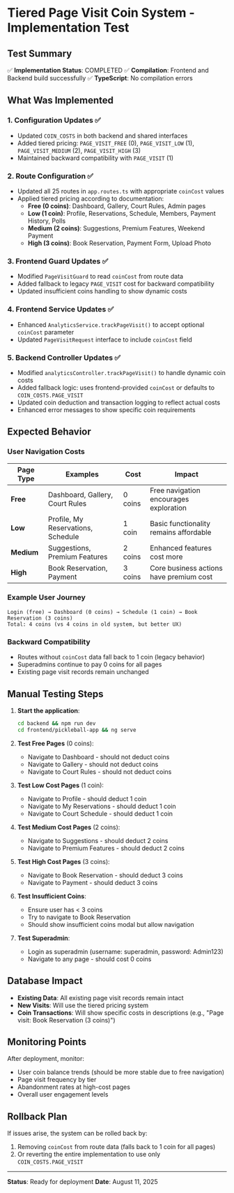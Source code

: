 # Tiered Page Visit Coin System - Implementation Test

## Test Summary
✅ **Implementation Status**: COMPLETED
✅ **Compilation**: Frontend and Backend build successfully
✅ **TypeScript**: No compilation errors

## What Was Implemented

### 1. Configuration Updates ✅
- Updated `COIN_COSTS` in both backend and shared interfaces
- Added tiered pricing: `PAGE_VISIT_FREE` (0), `PAGE_VISIT_LOW` (1), `PAGE_VISIT_MEDIUM` (2), `PAGE_VISIT_HIGH` (3)
- Maintained backward compatibility with `PAGE_VISIT` (1)

### 2. Route Configuration ✅
- Updated all 25 routes in `app.routes.ts` with appropriate `coinCost` values
- Applied tiered pricing according to documentation:
  - **Free (0 coins)**: Dashboard, Gallery, Court Rules, Admin pages
  - **Low (1 coin)**: Profile, Reservations, Schedule, Members, Payment History, Polls
  - **Medium (2 coins)**: Suggestions, Premium Features, Weekend Payment
  - **High (3 coins)**: Book Reservation, Payment Form, Upload Photo

### 3. Frontend Guard Updates ✅
- Modified `PageVisitGuard` to read `coinCost` from route data
- Added fallback to legacy `PAGE_VISIT` cost for backward compatibility
- Updated insufficient coins handling to show dynamic costs

### 4. Frontend Service Updates ✅
- Enhanced `AnalyticsService.trackPageVisit()` to accept optional `coinCost` parameter
- Updated `PageVisitRequest` interface to include `coinCost` field

### 5. Backend Controller Updates ✅
- Modified `analyticsController.trackPageVisit()` to handle dynamic coin costs
- Added fallback logic: uses frontend-provided `coinCost` or defaults to `COIN_COSTS.PAGE_VISIT`
- Updated coin deduction and transaction logging to reflect actual costs
- Enhanced error messages to show specific coin requirements

## Expected Behavior

### User Navigation Costs
| Page Type | Examples | Cost | Impact |
|-----------|----------|------|---------|
| **Free** | Dashboard, Gallery, Court Rules | 0 coins | Free navigation encourages exploration |
| **Low** | Profile, My Reservations, Schedule | 1 coin | Basic functionality remains affordable |
| **Medium** | Suggestions, Premium Features | 2 coins | Enhanced features cost more |
| **High** | Book Reservation, Payment | 3 coins | Core business actions have premium cost |

### Example User Journey
```
Login (free) → Dashboard (0 coins) → Schedule (1 coin) → Book Reservation (3 coins)
Total: 4 coins (vs 4 coins in old system, but better UX)
```

### Backward Compatibility
- Routes without `coinCost` data fall back to 1 coin (legacy behavior)
- Superadmins continue to pay 0 coins for all pages
- Existing page visit records remain unchanged

## Manual Testing Steps

1. **Start the application**:
   ```bash
   cd backend && npm run dev
   cd frontend/pickleball-app && ng serve
   ```

2. **Test Free Pages** (0 coins):
   - Navigate to Dashboard - should not deduct coins
   - Navigate to Gallery - should not deduct coins
   - Navigate to Court Rules - should not deduct coins

3. **Test Low Cost Pages** (1 coin):
   - Navigate to Profile - should deduct 1 coin
   - Navigate to My Reservations - should deduct 1 coin
   - Navigate to Court Schedule - should deduct 1 coin

4. **Test Medium Cost Pages** (2 coins):
   - Navigate to Suggestions - should deduct 2 coins
   - Navigate to Premium Features - should deduct 2 coins

5. **Test High Cost Pages** (3 coins):
   - Navigate to Book Reservation - should deduct 3 coins
   - Navigate to Payment - should deduct 3 coins

6. **Test Insufficient Coins**:
   - Ensure user has < 3 coins
   - Try to navigate to Book Reservation
   - Should show insufficient coins modal but allow navigation

7. **Test Superadmin**:
   - Login as superadmin (username: superadmin, password: Admin123)
   - Navigate to any page - should cost 0 coins

## Database Impact
- **Existing Data**: All existing page visit records remain intact
- **New Visits**: Will use the tiered pricing system
- **Coin Transactions**: Will show specific costs in descriptions (e.g., "Page visit: Book Reservation (3 coins)")

## Monitoring Points
After deployment, monitor:
- User coin balance trends (should be more stable due to free navigation)
- Page visit frequency by tier
- Abandonment rates at high-cost pages
- Overall user engagement levels

## Rollback Plan
If issues arise, the system can be rolled back by:
1. Removing `coinCost` from route data (falls back to 1 coin for all pages)
2. Or reverting the entire implementation to use only `COIN_COSTS.PAGE_VISIT`

---
**Status**: Ready for deployment
**Date**: August 11, 2025